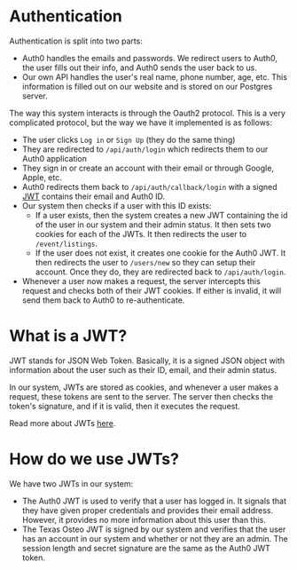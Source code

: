 # Authentication

Authentication is split into two parts:

- Auth0 handles the emails and passwords. We redirect users to Auth0, the user fills out their info, and Auth0 sends the user back to us.
- Our own API handles the user's real name, phone number, age, etc. This information is filled out on our website and is stored on our Postgres server.

The way this system interacts is through the Oauth2 protocol. This is a very complicated protocol, but the way we have it implemented is as follows:

- The user clicks `Log in` or `Sign Up` (they do the same thing)
- They are redirected to `/api/auth/login` which redirects them to our Auth0 application
- They sign in or create an account with their email or through Google, Apple, etc.
- Auth0 redirects them back to `/api/auth/callback/login` with a signed [JWT](#what-is-a-jwt) contains their email and Auth0 ID.
- Our system then checks if a user with this ID exists:
  - If a user exists, then the system creates a new JWT containing the id of the user in our system and their admin status. It then sets two cookies for each of the JWTs. It then redirects the user to `/event/listings`.
  - If the user does not exist, it creates one cookie for the Auth0 JWT. It then redirects the user to `/users/new` so they can setup their account. Once they do, they are redirected back to `/api/auth/login`.
- Whenever a user now makes a request, the server intercepts this request and checks both of their JWT cookies. If either is invalid, it will send them back to Auth0 to re-authenticate.

# What is a JWT?

JWT stands for JSON Web Token. Basically, it is a signed JSON object with information about the user such as their ID, email, and their admin status.

In our system, JWTs are stored as cookies, and whenever a user makes a request, these tokens are sent to the server. The server then checks the token's signature, and if it is valid, then it executes the request.

Read more about JWTs [here](https://jwt.io/).

# How do we use JWTs?

We have two JWTs in our system:

- The Auth0 JWT is used to verify that a user has logged in. It signals that they have given proper credentials and provides their email address. However, it provides no more information about this user than this.
- The Texas Osteo JWT is signed by our system and verifies that the user has an account in our system and whether or not they are an admin. The session length and secret signature are the same as the Auth0 JWT token.
